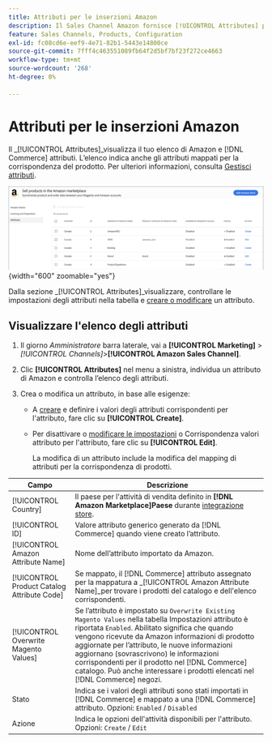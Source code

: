 ```yaml
---
title: Attributi per le inserzioni Amazon
description: Il Sales Channel Amazon fornisce [!UICONTROL Attributes] per monitorare l’elenco degli attributi di Amazon e Commerce e come vengono mappati per la corrispondenza dei prodotti.
feature: Sales Channels, Products, Configuration
exl-id: fc08cd6e-eef9-4e71-82b1-5443e14800ce
source-git-commit: 7fff4c463551089fb64f2d5bf7bf23f272ce4663
workflow-type: tm+mt
source-wordcount: '268'
ht-degree: 0%

---
```


# Attributi per le inserzioni Amazon

Il _[!UICONTROL Attributes]_visualizza il tuo elenco di Amazon e [!DNL Commerce] attributi. L’elenco indica anche gli attributi mappati per la corrispondenza del prodotto. Per ulteriori informazioni, consulta [Gestisci attributi](./managing-attributes.md).

![Visualizzazione Attributi](assets/amazon-attributes-view.png){width="600" zoomable="yes"}

Dalla sezione _[!UICONTROL Attributes]_visualizzare, controllare le impostazioni degli attributi nella tabella e [creare o modificare](./creating-attributes.md) un attributo.

## Visualizzare l&#39;elenco degli attributi

1. Il giorno _Amministratore_ barra laterale, vai a **[!UICONTROL Marketing]** > _[!UICONTROL Channels]_>**[!UICONTROL Amazon Sales Channel]**.

1. Clic **[!UICONTROL Attributes]** nel menu a sinistra, individua un attributo di Amazon e controlla l’elenco degli attributi.

1. Crea o modifica un attributo, in base alle esigenze:

   - A [creare](./creating-attributes.md#create-an-attribute) e definire i valori degli attributi corrispondenti per l&#39;attributo, fare clic su **[!UICONTROL Create]**.

   - Per disattivare o [modificare le impostazioni](./creating-attributes.md#edit-an-attribute) o Corrispondenza valori attributo per l&#39;attributo, fare clic su **[!UICONTROL Edit]**.

     La modifica di un attributo include la modifica del mapping di attributi per la corrispondenza di prodotti.

| Campo | Descrizione |
|---------------------------------------------|---------------------------------------------------------------------------------------------------------------------------------------------------------------------------------------------------------------------------------------------------------------------------------------------------------------------------------------------------------------------------------------------------------------------|
| [!UICONTROL Country] | Il paese per l&#39;attività di vendita definito in  **[!DNL Amazon Marketplace]Paese** durante [integrazione store](./store-integration.md). |
| [!UICONTROL ID] | Valore attributo generico generato da [!DNL Commerce] quando viene creato l’attributo. |
| [!UICONTROL Amazon Attribute Name] | Nome dell’attributo importato da Amazon. |
| [!UICONTROL Product Catalog Attribute Code] | Se mappato, il [!DNL Commerce] attributo assegnato per la mappatura a _[!UICONTROL Amazon Attribute Name]_per trovare i prodotti del catalogo e dell&#39;elenco corrispondenti. |
| [!UICONTROL Overwrite Magento Values] | Se l’attributo è impostato su `Overwrite Existing Magento Values` nella tabella Impostazioni attributo è riportata `Enabled`. Abilitato significa che quando vengono ricevute da Amazon informazioni di prodotto aggiornate per l’attributo, le nuove informazioni aggiornano (sovrascrivono) le informazioni corrispondenti per il prodotto nel [!DNL Commerce] catalogo. Può anche interessare i prodotti elencati nel [!DNL Commerce] negozi. |
| Stato | Indica se i valori degli attributi sono stati importati in [!DNL Commerce] e mappato a una [!DNL Commerce] attributo. Opzioni: `Enabled` / `Disabled` |
| Azione | Indica le opzioni dell&#39;attività disponibili per l&#39;attributo. Opzioni: `Create` / `Edit` |

